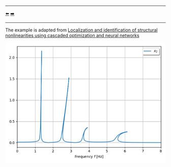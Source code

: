 ***
[⬅️](../057/README.md "Previous example")
[➡️](../059/README.md "Go up one directory level")
***

The example is adapted from [Localization and identification of structural nonlinearities using cascaded optimization and neural networks](https://doi.org/10.1016/j.ymssp.2017.03.030)

![Nonlinear FRF](HBM.png)

